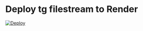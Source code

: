# Deploy tg filestream to Render
[![Deploy](https://www.herokucdn.com/deploy/button.svg)](https://www.heroku.com/deploy?template=https://github.com/DeekshithSH/tg-filestream-docs.git)